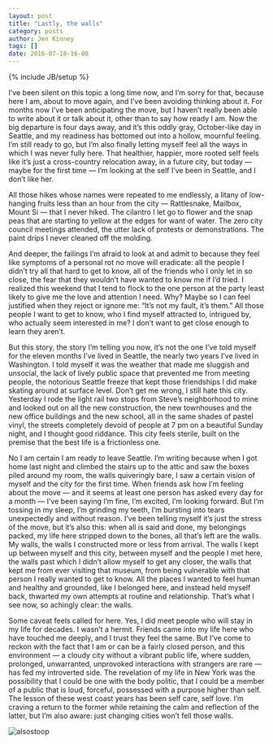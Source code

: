 ```yaml
---
layout: post
title: "Lastly, the walls"
category: posts
author: Jen Kinney
tags: []
date: 2016-07-18-16-08
---
```

{% include JB/setup %}

I’ve been silent on this topic a long time now, and I’m sorry for that, because here I am, about to move again, and I’ve been avoiding thinking about it. For months now I’ve been anticipating the move, but I haven’t really been able to write about it or talk about it, other than to say how ready I am. Now the big departure is four days away, and it’s this oddly gray, October-like day in Seattle, and my readiness has bottomed out into a hollow, mournful feeling. I’m still ready to go, but I’m also finally letting myself feel all the ways in which I was never fully here. That healthier, happier, more rooted self feels like it’s just a cross-country relocation away, in a future city, but today — maybe for the first time — I’m looking at the self I’ve been in Seattle, and I don’t like her.

All those hikes whose names were repeated to me endlessly, a litany of low-hanging fruits less than an hour from the city — Rattlesnake, Mailbox, Mount Si — that I never hiked. The cilantro I let go to flower and the snap peas that are starting to yellow at the edges for want of water. The zero city council meetings attended, the utter lack of protests or demonstrations. The paint drips I never cleaned off the molding.

And deeper, the failings I’m afraid to look at and admit to because they feel like symptoms of a personal rot no move will eradicate: all the people I didn’t try all that hard to get to know, all of the friends who I only let in so close, the fear that they wouldn’t have wanted to know me if I’d tried. I realized this weekend that I tend to flock to the one person at the party least likely to give me the love and attention I need. Why? Maybe so I can feel justified when they reject or ignore me: “It’s not my fault, it’s them.” All those people I want to get to know, who I find myself attracted to, intrigued by, who actually seem interested in me? I don’t want to get close enough to learn they aren’t.

But this story, the story I’m telling you now, it’s not the one I’ve told myself for the eleven months I’ve lived in Seattle, the nearly two years I’ve lived in Washington. I told myself it was the weather that made me sluggish and unsocial, the lack of lively public space that prevented me from meeting people, the notorious Seattle freeze that kept those friendships I did make skating around at surface level. Don’t get me wrong, I still hate this city. Yesterday I rode the light rail two stops from Steve’s neighborhood to mine and looked out on all the new construction, the new townhouses and the new office buildings and the new school, all in the same shades of pastel vinyl, the streets completely devoid of people at 7 pm on a beautiful Sunday night, and I thought good riddance. This city feels sterile, built on the premise that the best life is a frictionless one.

No I am certain I am ready to leave Seattle. I’m writing because when I got home last night and climbed the stairs up to the attic and saw the boxes piled around my room, the walls quiveringly bare, I saw a certain vision of myself and the city for the first time. When friends ask how I’m feeling about the move — and it seems at least one person has asked every day for a month —  I’ve been saying I’m fine, I’m excited, I’m looking forward. But I’m tossing in my sleep, I’m grinding my teeth, I’m bursting into tears unexpectedly and without reason. I’ve been telling myself it’s just the stress of the move, but it’s also this: when all is said and done, my belongings packed, my life here stripped down to the bones, all that’s left are the walls. My walls, the walls I constructed more or less from arrival. The walls I kept up between myself and this city, between myself and the people I met here, the walls past which I didn’t allow myself to get any closer, the walls that kept me from ever visiting that museum, from being vulnerable with that person I really wanted to get to know. All the places I wanted to feel human and healthy and grounded, like I belonged here, and instead held myself back, thwarted my own attempts at routine and relationship. That’s what I see now, so achingly clear: the walls.

Some caveat feels called for here. Yes, I did meet people who will stay in my life for decades. I wasn’t a hermit. Friends came into my life here who have touched me deeply, and I trust they feel the same. But I’ve come to reckon with the fact that I am or can be a fairly closed person, and this environment — a cloudy city without a vibrant public life, where sudden, prolonged, unwarranted, unprovoked interactions with strangers are rare — has fed my introverted side. The revelation of my life in New York was the possibility that I could be one with the body politic, that I could be a member of a public that is loud, forceful, possessed with a purpose higher than self. The lesson of these west coast years has been self care, self love. I’m craving a return to the former while retaining the calm and reflection of the latter, but I’m also aware: just changing cities won’t fell those walls. 

![alsostoop]({{site_url}}/assets/img/posts/2016-07-19/kinney_01.jpg)

